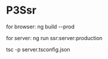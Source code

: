 # P3Ssr

for browser: ng build --prod

for server: ng run ssr:server:production

tsc -p server.tsconfig.json

